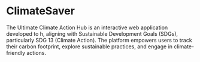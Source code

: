 # ClimateSaver
The Ultimate Climate Action Hub is an interactive web application developed to h, aligning with Sustainable Development Goals (SDGs), particularly SDG 13 (Climate Action). The platform empowers users to track their carbon footprint, explore sustainable practices, and engage in climate-friendly actions.

